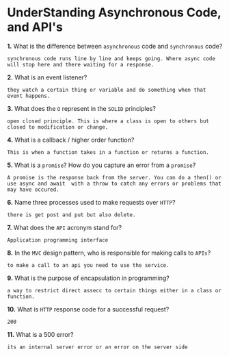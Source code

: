 # UnderStanding Asynchronous Code, and API's

**1.** What is the difference between `asynchronous` code and `synchronous` code?
<!-- enter you answer in the space below -->
```
synchronous code runs line by line and keeps going. Where async code will stop here and there waiting for a response.
```
**2.** What is an event listener?
<!-- enter you answer in the space below -->
```
they watch a certain thing or variable and do something when that event happens.
```
**3.** What does the `O` represent in the `SOLID` principles?
<!-- enter you answer in the space below -->
```
open closed principle. This is where a class is open to others but closed to modification or change.
```
**4.** What is a callback / higher order function?
<!-- enter you answer in the space below -->
```
This is when a function takes in a function or returns a function.
```
**5.** What is a `promise`? How do you capture an error from a `promise`?
<!-- enter you answer in the space below -->
```
A promise is the response back from the server. You can do a then() or use async and await  with a throw to catch any errors or problems that may have occured.
```
**6.** Name three processes used to make requests over `HTTP`?
<!-- enter you answer in the space below -->
```
there is get post and put but also delete.
```
**7.** What does the `API` acronym stand for?
<!-- enter you answer in the space below -->
```
Application programming interface
```
**8.** In the `MVC` design pattern, who is responsible for making calls to `APIs`?
<!-- enter you answer in the space below -->
```
to make a call to an api you need to use the service.
```
**9.** What is the purpose of encapsulation in programming?
<!-- enter you answer in the space below -->
```
a way to restrict direct assecc to certain things either in a class or function.
```
**10.** What is `HTTP` response code for a successful request?
<!-- enter you answer in the space below -->
```
200
```
**11.** What is a 500 error?
<!-- enter you answer in the space below -->
```
its an internal server error or an error on the server side
```